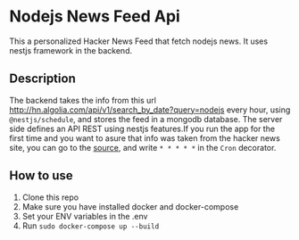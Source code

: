 # Nodejs News Feed Api

This a personalized Hacker News Feed that fetch nodejs news. It uses nestjs framework in the backend. 

## Description

The backend takes the info from this url http://hn.algolia.com/api/v1/search_by_date?query=nodejs every hour, using `@nestjs/schedule`, and stores the feed in a mongodb database. The server side defines an API REST using nestjs features.If you run the app for the first time and you want to asure that info was taken from the hacker news site, you can go to the [source](./backend/src/blog/blog.service.ts), and write `* * * * *` in the `Cron` decorator.

## How to use

1. Clone this repo
2. Make sure you have installed docker and docker-compose
3. Set your ENV variables in the .env
4. Run `sudo docker-compose up --build` 



